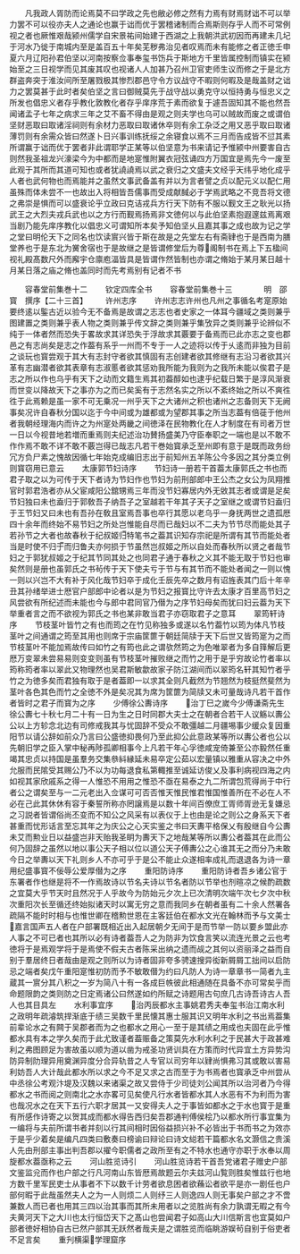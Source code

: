 <!-- { "loadSidebar": true } -->
　　凡我政人胥防而论焉莫不曰学政之先也敝必修之然有力焉有财焉财诎不可以举力罢不可以役亦夫人之通论也赢于诎而优于罢稽诸制而合焉斯则存乎人而不可常例视之者也厥惟艰哉颍州儒学自宋景祐间始建于西湖之上我朝洪武初因而再建未几圮于河水乃徙于南城内至是盖百五十年矣芜秽弗治见者叹焉而未有能修之者正徳壬申夏六月辽阳孙君伯坚以河南按察佥事奉玺书饬兵于斯地方千里皆属控制而镇实在颍始至之三日视学而见其废其叹也视诸人人加甚乃召州卫官吏师生议而修之于是北方群盗奔突于淮汝间所至屠戮极其惨烈郡邑守令方议战守不暇则何暇及是哉盖财之诎力之罢莫甚于此时者矣伯坚之言曰御贼莫先于战守战以勇克守以恒持勇与恒忠义之所发也倡忠义者存乎教化敦教化者存乎庠序荒于素而欲复于遽吾固知其不能也然吾闻诸孟子七年之病求三年之艾不畜不得由是观之则夫学也乌可以贼故而废之或谓伯坚财恶取曰取诸淫祠则有余材力恶取曰取诸休卒则有余工杂泛之用又恶乎取曰取诸薄罚则有余需众皆曰然遂卜日兴事训练抚绥之余寝食以焉不三月而告成皆不愆其素所谓赢于诎而优于罢者非此谓耶学正某等以伯坚意为书来请记予惟颍中州要害自古则然我圣祖龙兴濠梁今为中都而是地寔惟附翼衣冠弦诵四方万国宜是焉先今一废至此观于其所而其道可知也或者犹譊譊焉以武之衰归之文盛夫文经乎天纬乎地化成乎人者也武何物也而焉能并之虽然文事武备盖有并以为言者譬之贞以配元义以配仁用虽殊而体未尝不一也故出入将相皆吾儒事而受成献馘必于学焉武略之不竞吾将文德之弗崇是惧而可以盛衰论乎立政曰克诘戎兵方行天下防有不服以觐文王之耿光以扬武王之大烈夫戎兵武也以之方行而觐焉扬焉非文徳何以与此伯坚素抱遐邃兹焉离艰当剧乃能先庠序教化以倡忠义可谓知所本矣予知伯坚乆且嘉其事之成也故为记之学之堂曰明伦天下之同名也饮读賔兴皆于斯在故是之先堂左右有斋肄也于是西南为膳堂养也于是东北为黉舍宿也于是故继之是皆谓修堂后为尊阁制书在焉上下五楹间视礼殿髙数尺外而廨宇仓廪庖湢皆具是皆谓作然皆制也亦谓之脩始于某月某日越十月某日落之庙之脩也盖同时而先考焉别有记者不书





　　容春堂前集巻十二
　　钦定四库全书
　　容春堂前集巻十三　　　　明　邵寳　撰序【二十三首】
　　许州志序
　　许州志志许州也凡州之事循名考寔原始要终逺以鍳古近以验今无不备焉是故谓之志志也者史家之一体耳今疆域之类则兼乎图建置之类则兼乎表人物之类则兼乎传文辞之类则兼乎集攷异之类则兼乎论辨似不纯于一体者然而恐失于畧故求其详恐失于浮故求其覈要于备焉而已此亦志之变也郡邑之有志尚矣是志之作葢有系乎一州而不专于一人之迹将以传于乆逺而非独为目前之谈玩也寳尝观于其大有志封守者欲其慎固有志创建者欲其修继有志沿习者欲其兴革有志幽潜者欲其表章有志淑慝者欲其惩劝我所能为我则为之我所未能以俟君子是志之所以作也乌乎有天下之动而文籍生焉其初葢醇如也逮乎纪载日繁于是淳风渐衰而世变以降故天下之事亦为之而已矣奚有于志然名实之所以不紊终始之所以不爽徃徃于此焉赖是虽一家不可无乗况一州乎天下之大诸州之积也诸州之志备则天下无阙事矣况许自春秋分国以迄于今中间或为雄都或为望郡其事之所当志葢有倍蓰于他州者我朝经理海内而许之为州寔处两畿之间徳泽在民物教化在人才制度在有司者万世一日以今视昔地若増而重焉则夫纪述治功賛扬盛美乃守臣奉职之一端也是以不敢不作作焉不敢不详不敢不覈岂得已哉志凡若干巻始寳承乏至州即有意于是既而政务纷冗方负尸素之愧故因循七年始克成编旧志出于前知州五羊陈公今多因之其分类立例则寳窃用已意云
　　太康郭节妇诗序
　　节妇诗一册若干首葢太康郭氏之书也而君子取之以为可传于天下者诗为节妇作也节妇为前刑部郎中王公杰之女公为凤翔推官时郭君浩者亦从父宦咸阳公舘甥焉三年而没节妇寡居内外无敓其志者或谓是足矣节妇独曰未也盍归于郭敎吾子纳吾子之室越若干年其子天子之室继之或谓节妇盍归于王节妇又曰未也有吾孙在敎且室焉吾事也卒行其愿以老乌乎一身抚两世之遗孤厯四十余年而终始不易节妇之所处岂惟能自尽而已哉妇以不二夫为节节尽而能处其子若孙节之大者也故春秋于纪叔姬归特笔书之葢其识知存宗祀是所谓有其节而能处者当是时使不归于而归鲁夫亦何损于节虽然岂叔姬之所以自处而春秋所以贤之者哉节妇之于郭犹叔姬之于纪其节同其处之也同君子通于春秋之义其不能无取于节妇也审矣然则是册也虽郭氏之书茍传于天下使夫亏于节与有其节而不能处者闻之一则以愧一则以兴岂不大有补于风化哉节妇卒于成化壬辰先卒之数月有诏旌表其门后十年辛丑其孙绪举进士厯官户部郎中论者以是为节妇之报寳比守许去太康才百里高节妇之风尝欲有所纪述而未能也今与郎中君同官乃僣为之序节妇母矣而犹曰妇云葢为天下举重者言之而不欲视为郭氏之书也某非敢当君子亦窃取君子之意耳
　　翠筠轩诗序
　　节枝茎叶皆竹之有也而筠之在竹见称独多或遂以名竹葢竹以筠为体凡节枝茎叶之间通谓之筠至其用也则席于宗庙筐篚于朝廷简牍于天下后世又皆筠寔为之而节枝茎叶不能加焉故传曰如竹之有筠也此之谓欤然筠之为色唯翠者为多自箨解后更厯万变翠未尝易易则变变则虽有节枝茎叶摧败继之而竹之用于是乎穷故论竹者率以筠称筠者率以翠此又物理然也吴君斯敏歙故家子防江湖间而以翠筠名轩其知竹者乎竹之为徳多矣而君独有取于是者葢即一以求其全则凡截然为节翘然为枝挺然斐然为茎叶各色其色而竹之全徳不外是矣况其为席为筐篚为简牍又未可量哉诗凡若干首作者皆时之君子而寳为之序
　　少傅徐公夀诗序
　　治丁巳之嵗今少傅谦斋先生徐公夀七十秋七月二十有一日为生之日时同郡大夫士之在朝者合若干人议觞以夀公公以上方轸念北边有司修戒我其与忧固辞不受众不敢彊越二月疆埸事少缓众复因重阳节以请公辞如前众乃言曰公盛徳抑畏何乃至此抑公此意政某等所以夀公者也公以先朝旧学之臣入掌中秘再陟孤卿相事今上凡若干年心孚徳咸宠倚兼至公亦毅然任重竭其忠贞以持国是虽羣务交集叅紏縁延未易卒定公茹以宏量镇以雅重从容决之中外允服而民隂受其赐公乃不以为功每退食私第輙推至诚延访俊乂及事利病视四海之内如视其家欣戚系之得一人惟恐不用用之惟恐不亟在易泰之九二所谓包荒得尚于中行者公之谓矣至与一二元老出入佥谋可可否否惟天惟民惟君惟国惟善所在不必在人不必在己此其休休有容于秦誓所称亦罔譲焉是以数十年间百僚庶工胥师胥逊无复嫌忌之习説者皆谓俗尚丕变而不知公之风采有以表仪于上也由是论之则公之身系天下者甚重而忧形话言至忘其年之为庆公之心天实鉴之书曰天夀平格保乂有殷继自今公夀未艾而勲业日以益盛岂非天贻我圣眀为夀天下之地哉某等所以夀公者葢其在此而公何乃固辞之虽然以地以事公天子相以位以道公天子傅夀公之心谁其无之而分乃未敢今日之举夀以天下礼则乡人不亦可乎于是公不能止众遂相率成礼而退退各为诗一章用纪盛事寳不佞辱公爱厚僣为之序
　　重阳防诗序
　　重阳防诗者吾乡诸公官于东署者作也继是将不一作焉故诗以节名夫诗以节名者防以节举也剂暄凉之候酌疏数之宜莫大乎节天时且然况于人乎故今为防始元夕次上已次清明次端午次七夕次中秋次重阳次长至循还终始拟诸天时以寓无穷之意而我同乡在朝者虽有二十余人然署各疏隔不能时时相与也惟世卿在稽勲世恩在主客廷伯在都水文光在翰林而予与文美士嘉言国声五人者在户部署既相近出入起居朝夕无间于是而节举一防以要乡盟此亦人事之不可已者也其所以必有诗者葢吾人之为防非为饮食言笑以流连光景之云也考徳将于是焉观学将于是焉使不假夫古者陈采出纳之遗而觇之其何以资丽泽之益而自别于羣居终日者哉由是观之则所以为诗者固非夸多骋速搜异衒新屑屑工拙间以启防忌之端者矣戊午重阳寔惟初防而予不敏敢僣为约曰凡防人为诗一章章书一简者九主蔵其一賔分其八积之一岁为简八十有一各成巨帙彼此相通随在具备不亦可常矣乎而命题限韵之类则防之日定焉诸公曰然遂如约所赋之诗题用古句庶几古诗吾诗古人吾人也其目具左
　　水利事宜序
　　治丙辰都水主事姚君秀夫奉玺书治江南水利之政明年疏濬筑捍渐底于绩三吴数千里民懐其惠士服其识又明年水利之书出焉葢集前辈论水之有闗于吴郡者而为之也都水之用心一至于是其绩之用成也夫固在此乎惟都水具有本之学久矣而于此尤致谨者葢赈备之策莫先水利水利之于民甚大于政甚难利之弗图顾足为害故虽以顺为道以凿为戒圣功贤训具在方策而时代异宜土方异势沟防异制阞理异用奠渊异度分合异轨昔之人专官以司穷年以肄尚惧弗习其或敢以害易利妨吾人大计哉此都水所以求之今不足又求之古而至于为书焉者也寳承乏中州尝从中丞徐公考观汴堤及汉魏以来诸渠之故又尝侍于少司徒刘公闻其所以治河者乃今得都水之书而阅之则南北之水亦畧可见矣使凡行水者皆都水其人水恶有不为利而为害也哉况水之在天下五行六职才居其一又安得夫人之于事皆如都水之于水也寳于是重有所感作诗寄之以贺其成而都水得告西归矣吾郡通判傅侯桧乃以都水所行事宜集为一编将与夫前所谓书者并刻以行其间相时因俗益损兴补不必皆出于书而书之为效亦于是乎少着矣是编凡四类曰敷奏曰榜谕曰辩论曰诗文縂若干篇都水名文灏信之贵溪人先由刑部主事出判吾郡以擢今职儒者之政所至有之不特水也通守亦职于水奉以周旋都水葢亟称之云
　　河山胜览诗引
　　河山胜览诗若干首吾党诸君子赠史户部文鉴监兊而作也户部之行凡河南山东皆厯焉故题云尔夫兹河山覧则胜矣惟兹行也地方数千里军民吏士从事者不下以数千计劳者欲息困者欲蘓讼者欲平是亦一剧任也户部何暇于此哉虽然夫人之为一人则烦二人则纾三人则逸四人则无事矣户部之才不啻兼数人而已者也用其三四以治其事而其所未用者以之览胜尚有余力孰谓无暇之有今夫黄河天下之大川也太行恒岱天下之髙山也尝闻君子如高山大川信斯言也宜莫如户部者徳好相协自古已然户部其无跃然者哉夫是之谓胜览而临眺游娱茍自别于俗吏者不足言矣
　　重刋横渠学理窟序

